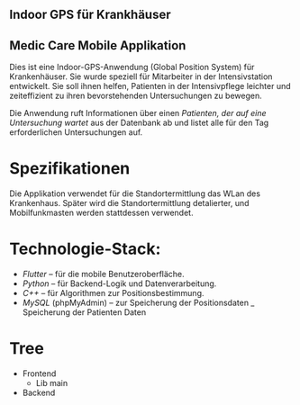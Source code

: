 ## Indoor GPS für Krankhäuser
## Medic Care Mobile Applikation

Dies ist eine Indoor-GPS-Anwendung (Global Position System) für Krankenhäuser. Sie wurde speziell für Mitarbeiter in der Intensivstation entwickelt. Sie soll ihnen helfen, Patienten in der Intensivpflege leichter und zeiteffizient zu ihren bevorstehenden Untersuchungen zu bewegen.

Die Anwendung ruft Informationen über einen *Patienten, der auf eine Untersuchung wartet* aus der Datenbank ab und listet alle für den Tag erforderlichen Untersuchungen auf.

# Spezifikationen 
Die Applikation verwendet für die Standortermittlung das WLan des Krankenhaus. Später wird die Standortermittlung detalierter, und Mobilfunkmasten werden stattdessen verwendet. 

# Technologie-Stack:
- *Flutter* – für die mobile Benutzeroberfläche.
- *Python* – für Backend-Logik und Datenverarbeitung.
- *C++* – für Algorithmen zur Positionsbestimmung.
- *MySQL* (phpMyAdmin) 
    – zur Speicherung der Positionsdaten
    _ Speicherung der Patienten Daten 


# Tree
- Frontend
    - Lib
        main
- Backend